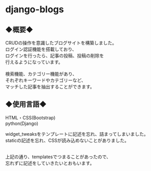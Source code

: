 # django-blogs

<h2>◆概要◆</h2>
CRUDの操作を意識したブログサイトを構築しました。<br>
ログイン認証機能を搭載しており、<br>
ログインを行ったら、記事の投稿、投稿の削除を<br>
行えるようになっています。<br><br>
検索機能、カテゴリー機能があり、<br>
それぞれキーワードやカテゴリーなど、<br>
マッチした記事を抽出することができます。<br>

<h2>◆使用言語◆</h2>
HTML・CSS(Bootstrap)<br>
python(Django)<br>


 widget_tweaksをテンプレートに記述を忘れ、詰まってしまいました。<br>
 staticの記述を忘れ、CSSが読み込めないことがありました。<br><br>
  
 上記の通り、templatesでつまることがあったので、<br>
 忘れずに記述をしていきたいとおもいます。<br>
  
  
